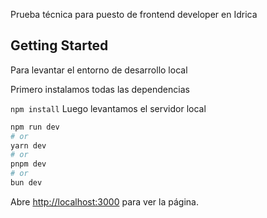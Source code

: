Prueba técnica para puesto de frontend developer en Idrica

## Getting Started

Para levantar el entorno de desarrollo local

Primero instalamos todas las dependencias

```npm install```
Luego levantamos el servidor local
```bash
npm run dev
# or
yarn dev
# or
pnpm dev
# or
bun dev
```
Abre [http://localhost:3000](http://localhost:3000) para ver la página.

